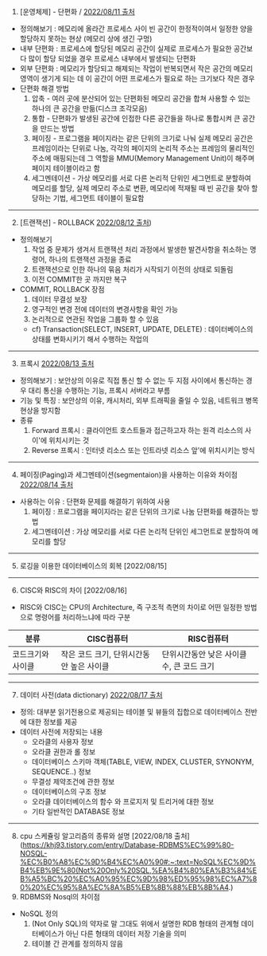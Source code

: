 
1. [운영체제] - 단편화 / [2022/08/11 출처](https://kosaf04pyh.tistory.com/m/40)
  - 정의해보기 : 메모리에 올라간 프로세스 사이 빈 공간이 한정적이여서 일정한 양을 할당하지 못하는 현상 (메모리 상에 생긴 구멍)
  - 내부 단편화 : 프로세스에 할당된 메모리 공간이 실제로 프로세스가 필요한 공간보다 많이 할당 되었을 경우 프로세스 내부에서 발생되는 단편화
  - 외부 단편화 : 메모리가 할당되고 해제되는 작업이 반복되면서 작은 공간의 메모리 영역이 생기게 되는 데 이 공간이 어떤 프로세스가 필요로 하는 크기보다 작은 경우
  - 단편화 해결 방법
    1. 압축 - 여러 곳에 분산되어 있는 단편화된 메모리 공간을 합쳐 사용할 수 있는 하나의 큰 공간을 만듦(디스크 조각모음)
    2. 통합 - 단편화가 발생된 공간에 인접한 다른 공간들을 하나로 통합시켜 큰 공간을 만드는 방법
    3. 페이징 - 프로그램을 페이지라는 같은 단위의 크기로 나눠 실제 메모리 공간은 프레임이라는 단위로 나눔, 각각의 페이지의 논리적 주소는 프레임의 물리적인 주소에 매핑되는데 그 역할을 MMU(Memory Management Unit)이 해주며 페이지 테이블이라고 함
    4. 세그멘테이션 - 가상 메모리를 서로 다른 논리적 단위인 세그먼트로 분할하여 메모리를 할당, 실제 메모리 주소로 변환, 메모리에 적재될 때 빈 공간을 찾아 할당하는 기법, 세그먼트 테이블이 필요함
---

2. [트랜잭션] - ROLLBACK [2022/08/12 출처](https://itprogramming119.tistory.com/m/entry/Oracle-ROLLBACK%EC%9D%98-%EA%B0%9C%EB%85%90%EA%B3%BC-%EA%B3%BC%EC%A0%95))
  - 정의해보기
    1. 작업 중 문제가 생겨서 트랜잭션 처리 과정에서 발생한 발견사항을 취소하는 명령어, 하나의 트랜잭션 과정을 종료
    2. 트랜잭션으로 인한 하나의 묶음 처리가 시작되기 이전의 상태로 되돌림
    3. 이전 COMMIT한 곳 까지만 복구
  - COMMIT, ROLLBACK 장점
    1. 데이터 무결성 보장
    2. 영구적인 변경 전에 데이터의 변경사항을 확인 가능
    3. 논리적으로 연관된 작업을 그룹화 할 수 있음
    - cf) Transaction(SELECT, INSERT, UPDATE, DELETE) : 데이터베이스의 상태를 변화시키기 해서 수행하는 작업의 
---
3. 프록시 [2022/08/13 출처](https://brownbears.tistory.com/191)
  - 정의해보기 : 보안상의 이유로 직접 통신 할 수 없는 두 지점 사이에서 통신하는 경우 대리 통신을 수행하는 기능, 프록시 서버라고 부름
  - 기능 및 특징 : 보안상의 이유, 캐시처리, 외부 트래픽을 줄일 수 있음, 네트워크 병목 현상을 방지함
  - 종류
    1. Forward 프록시 : 클라이언트 호스트들과 접근하고자 하는 원격 리소스의 사이'에 위치시키는 것
    2. Reverse 프록시 : 인터넷 리소스 또는 인트라넷 리소스 앞'에 위치시키는 방식
---
4. 페이징(Paging)과 세그멘테이션(segmentaion)을 사용하는 이유와 차이점 [2022/08/14 출처](https://kosaf04pyh.tistory.com/m/40)
 - 사용하는 이유 : 단편화 문제를 해결하기 위하여 사용
   1. 페이징 : 프로그램을 페이지라는 같은 단위의 크기로 나눔 단편화를 해결하는 방법
   2. 세그멘테이션 : 가상 메모리를 서로 다른 논리적 단위인 세그먼트로 분할하여 메모리를 할당
---
5. 로깅을 이용한 데이터베이스의 회복 [2022/08/15]
---
6. CISC와 RISC의 차이 [2022/08/16]
  - RISC와 CISC는 CPU의 Architecture, 즉 구조적 측면의 차이로 어떤 일정한 방법으로 명령어를 처리하느냐에 따라 구분


 |분류|CISC컴퓨터|RISC컴퓨터|
 |---|---|-----|
 |코드크기와 사이클	|작은 코드 크기, 단위시간동안 높은 사이클	|단위시간동안 낮은 사이클수, 큰 코드 크기|
 
---
7. 데이터 사전(data dictionary) [2022/08/17 출처](http://www.gurubee.net/lecture/1520#:~:text=%EB%8D%B0%EC%9D%B4%ED%84%B0%20%EC%82%AC%EC%A0%84(Data%20Dictionary)%EC%9D%B4%EB%9E%80%20%EB%8C%80%EB%B6%80%EB%B6%84%20%EC%9D%BD%EA%B8%B0%EC%A0%84%EC%9A%A9%EC%9C%BC%EB%A1%9C%20%EC%A0%9C%EA%B3%B5,%EB%8D%B0%EC%9D%B4%ED%84%B0%20%EC%82%AC%EC%A0%84%EC%9D%84%20Access%20%ED%95%9C%EB%8B%A4)
  - 정의: 대부분 읽기전용으로 제공되는 테이블 및 뷰들의 집합으로 데이터베이스 전반에 대한 정보를 제공 
  - 데이터 사전에 저장되는 내용
    - 오라클의 사용자 정보
    - 오라클 권한과 롤 정보
    - 데이터베이스 스키마 객체(TABLE, VIEW, INDEX, CLUSTER, SYNONYM, SEQUENCE..) 정보
    - 무결성 제약조건에 관한 정보
    - 데이터베이스의 구조 정보
    - 오라클 데이터베이스의 함수 와 프로지저 및 트리거에 대한 정보
    - 기타 일반적인 DATABASE 정보
---
8. cpu 스케쥴링 알고리즘의 종류와 설명 [2022/08/18 출처](https://khj93.tistory.com/entry/Database-RDBMS%EC%99%80-NOSQL-%EC%B0%A8%EC%9D%B4%EC%A0%90#:~:text=NoSQL%EC%9D%B4%EB%9E%80(Not%20Only%20SQL,%EA%B4%80%EA%B3%84%EB%A5%BC%20%EC%A0%95%EC%9D%98%ED%95%98%EC%A7%80%20%EC%95%8A%EC%8A%B5%EB%8B%88%EB%8B%A4.)
9. RDBMS와 Nosql의 차이점

  - NoSQL 정의
    1. (Not Only SQL)의 약자로 말 그대도 위에서 설명한 RDB 형태의 관계형 데이터베이스가 아닌 다른 형태의 데이터 저장 기술을 의미
    2. 테이블 간 관계를 정의하지 않음
